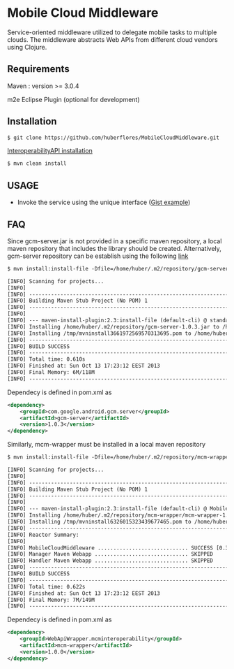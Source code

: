 Mobile Cloud Middleware
========================

Service-oriented middleware utilized to delegate mobile tasks to multiple clouds. The middleware abstracts Web APIs from different cloud vendors using Clojure.


Requirements
-------------

Maven : version >= 3.0.4

m2e Eclipse Plugin (optional for development)


Installation
-------------

```xml
$ git clone https://github.com/huberflores/MobileCloudMiddleware.git
````

[InteroperabilityAPI installation](https://github.com/huberflores/InteroperableWebAPI.git)


```xml
$ mvn clean install
````

USAGE
----

- Invoke the service using the unique interface <mcminteroperability> ([Gist example](https://gist.github.com/huberflores/5747779)) 

FAQ
----

Since gcm-server.jar is not provided in a specific maven repository, a local maven repository that includes the library should be created. Alternatively, gcm-server repository can be establish using the following [link](https://github.com/slorber/gcm-server-repository)

```xml
$ mvn install:install-file -Dfile=/home/huber/.m2/repository/gcm-server-1.0.3.jar -DgroupId=com.google.android.gcm.server -DartifactId=gcm-server -Dversion=1.0.3 -Dpackaging=jar
````
```xml
[INFO] Scanning for projects...
[INFO]                                                                         
[INFO] ------------------------------------------------------------------------
[INFO] Building Maven Stub Project (No POM) 1
[INFO] ------------------------------------------------------------------------
[INFO] 
[INFO] --- maven-install-plugin:2.3:install-file (default-cli) @ standalone-pom ---
[INFO] Installing /home/huber/.m2/repository/gcm-server-1.0.3.jar to /home/huber/.m2/repository/com/google/android/gcm/server/gcm-server/1.0.3/gcm-server-1.0.3.jar
[INFO] Installing /tmp/mvninstall3661972569570313695.pom to /home/huber/.m2/repository/com/google/android/gcm/server/gcm-server/1.0.3/gcm-server-1.0.3.pom
[INFO] ------------------------------------------------------------------------
[INFO] BUILD SUCCESS
[INFO] ------------------------------------------------------------------------
[INFO] Total time: 0.610s
[INFO] Finished at: Sun Oct 13 17:23:12 EEST 2013
[INFO] Final Memory: 6M/118M
[INFO] ------------------------------------------------------------------------
````

Dependecy is defined in pom.xml as
```xml
<dependency>
    <groupId>com.google.android.gcm.server</groupId>
    <artifactId>gcm-server</artifactId>
    <version>1.0.3</version>
</dependency>
````

Similarly, mcm-wrapper must be installed in a local maven repository

```xml
$ mvn install:install-file -Dfile=/home/huber/.m2/repository/mcm-wrapper/mcm-wrapper-1.0.0.jar -DgroupId=WebApiWrapper.mcminteroperability -DartifactId=mcm-wrapper -Dversion=1.0.0 -Dpackaging=jar
````

```xml
[INFO] Scanning for projects...
[INFO]
[INFO] ------------------------------------------------------------------------
[INFO] Building Maven Stub Project (No POM) 1
[INFO] ------------------------------------------------------------------------
[INFO]
[INFO] --- maven-install-plugin:2.3:install-file (default-cli) @ MobileCloudMiddleware ---
[INFO] Installing /home/huber/.m2/repository/mcm-wrapper/mcm-wrapper-1.0.0.jar to /home/huber/.m2/repository/WebApiWrapper/mcminteroperability/mcm-wrapper/1.0.0/mcm-wrapper-1.0.0.jar
[INFO] Installing /tmp/mvninstall6326015323439677465.pom to /home/huber/.m2/repository/WebApiWrapper/mcminteroperability/mcm-wrapper/1.0.0/mcm-wrapper-1.0.0.pom
[INFO] ------------------------------------------------------------------------
[INFO] Reactor Summary:
[INFO] 
[INFO] MobileCloudMiddleware ............................. SUCCESS [0.346s]
[INFO] Manager Maven Webapp .............................. SKIPPED
[INFO] Handler Maven Webapp .............................. SKIPPED
[INFO] ------------------------------------------------------------------------
[INFO] BUILD SUCCESS
[INFO] ------------------------------------------------------------------------
[INFO] Total time: 0.622s
[INFO] Finished at: Sun Oct 13 17:23:12 EEST 2013
[INFO] Final Memory: 7M/149M
[INFO] ------------------------------------------------------------------------
````

Dependecy is defined in pom.xml as
```xml
<dependency>
    <groupId>WebApiWrapper.mcminteroperability</groupId>
    <artifactId>mcm-wrapper</artifactId>
    <version>1.0.0</version>
</dependency>
````

